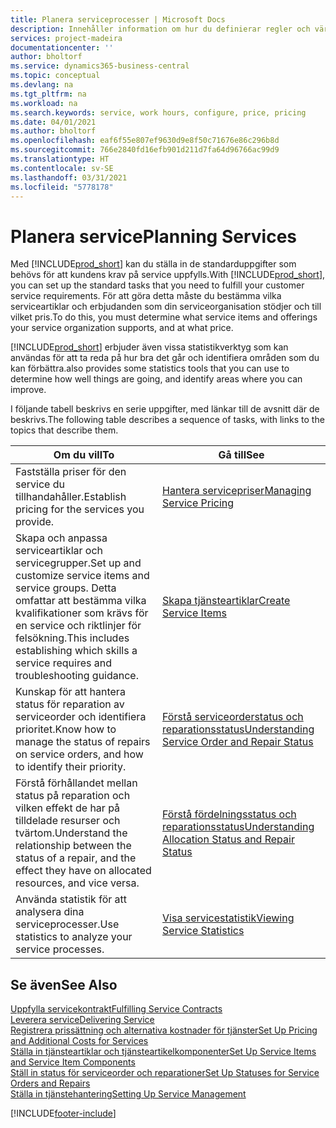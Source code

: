 ```yaml
---
title: Planera serviceprocesser | Microsoft Docs
description: Innehåller information om hur du definierar regler och värden för att definiera dina servicepolicyer och -processer.
services: project-madeira
documentationcenter: ''
author: bholtorf
ms.service: dynamics365-business-central
ms.topic: conceptual
ms.devlang: na
ms.tgt_pltfrm: na
ms.workload: na
ms.search.keywords: service, work hours, configure, price, pricing
ms.date: 04/01/2021
ms.author: bholtorf
ms.openlocfilehash: eaf6f55e807ef9630d9e8f50c71676e86c296b8d
ms.sourcegitcommit: 766e2840fd16efb901d211d7fa64d96766ac99d9
ms.translationtype: HT
ms.contentlocale: sv-SE
ms.lasthandoff: 03/31/2021
ms.locfileid: "5778178"
---
```

# <a name="planning-services"></a><span data-ttu-id="a29d7-103">Planera service</span><span class="sxs-lookup"><span data-stu-id="a29d7-103">Planning Services</span></span>
<span data-ttu-id="a29d7-104">Med [!INCLUDE[prod_short](includes/prod_short.md)] kan du ställa in de standarduppgifter som behövs för att kundens krav på service uppfylls.</span><span class="sxs-lookup"><span data-stu-id="a29d7-104">With [!INCLUDE[prod_short](includes/prod_short.md)], you can set up the standard tasks that you need to fulfill your customer service requirements.</span></span> <span data-ttu-id="a29d7-105">För att göra detta måste du bestämma vilka serviceartiklar och erbjudanden som din serviceorganisation stödjer och till vilket pris.</span><span class="sxs-lookup"><span data-stu-id="a29d7-105">To do this, you must determine what service items and offerings your service organization supports, and at what price.</span></span>   

[!INCLUDE[prod_short](includes/prod_short.md)] <span data-ttu-id="a29d7-106">erbjuder även vissa statistikverktyg som kan användas för att ta reda på hur bra det går och identifiera områden som du kan förbättra.</span><span class="sxs-lookup"><span data-stu-id="a29d7-106">also provides some statistics tools that you can use to determine how well things are going, and identify areas where you can improve.</span></span>
  
<span data-ttu-id="a29d7-107">I följande tabell beskrivs en serie uppgifter, med länkar till de avsnitt där de beskrivs.</span><span class="sxs-lookup"><span data-stu-id="a29d7-107">The following table describes a sequence of tasks, with links to the topics that describe them.</span></span>   
  
|<span data-ttu-id="a29d7-108">**Om du vill**</span><span class="sxs-lookup"><span data-stu-id="a29d7-108">**To**</span></span>|<span data-ttu-id="a29d7-109">**Gå till**</span><span class="sxs-lookup"><span data-stu-id="a29d7-109">**See**</span></span>|  
|------------|-------------|  
|<span data-ttu-id="a29d7-110">Fastställa priser för den service du tillhandahåller.</span><span class="sxs-lookup"><span data-stu-id="a29d7-110">Establish pricing for the services you provide.</span></span>|[<span data-ttu-id="a29d7-111">Hantera servicepriser</span><span class="sxs-lookup"><span data-stu-id="a29d7-111">Managing Service Pricing</span></span>](service-service-price-management.md)|
|<span data-ttu-id="a29d7-112">Skapa och anpassa serviceartiklar och servicegrupper.</span><span class="sxs-lookup"><span data-stu-id="a29d7-112">Set up and customize service items and service groups.</span></span> <span data-ttu-id="a29d7-113">Detta omfattar att bestämma vilka kvalifikationer som krävs för en service och riktlinjer för felsökning.</span><span class="sxs-lookup"><span data-stu-id="a29d7-113">This includes establishing which skills a service requires and troubleshooting guidance.</span></span>| [<span data-ttu-id="a29d7-114">Skapa tjänsteartiklar</span><span class="sxs-lookup"><span data-stu-id="a29d7-114">Create Service Items</span></span>](service-how-to-create-service-items.md)|  
|<span data-ttu-id="a29d7-115">Kunskap för att hantera status för reparation av serviceorder och identifiera prioritet.</span><span class="sxs-lookup"><span data-stu-id="a29d7-115">Know how to manage the status of repairs on service orders, and how to identify their priority.</span></span>|[<span data-ttu-id="a29d7-116">Förstå serviceorderstatus och reparationsstatus</span><span class="sxs-lookup"><span data-stu-id="a29d7-116">Understanding Service Order and Repair Status</span></span>](service-service-order-status-and-repair-status.md)|  
|<span data-ttu-id="a29d7-117">Förstå förhållandet mellan status på reparation och vilken effekt de har på tilldelade resurser och tvärtom.</span><span class="sxs-lookup"><span data-stu-id="a29d7-117">Understand the relationship between the status of a repair, and the effect they have on allocated resources, and vice versa.</span></span>|[<span data-ttu-id="a29d7-118">Förstå fördelningsstatus och reparationsstatus</span><span class="sxs-lookup"><span data-stu-id="a29d7-118">Understanding Allocation Status and Repair Status</span></span>](service-allocation-status-and-repair-status.md)|  
|<span data-ttu-id="a29d7-119">Använda statistik för att analysera dina serviceprocesser.</span><span class="sxs-lookup"><span data-stu-id="a29d7-119">Use statistics to analyze your service processes.</span></span> | [<span data-ttu-id="a29d7-120">Visa servicestatistik</span><span class="sxs-lookup"><span data-stu-id="a29d7-120">Viewing Service Statistics</span></span>](service-service-statistics.md) |

## <a name="see-also"></a><span data-ttu-id="a29d7-121">Se även</span><span class="sxs-lookup"><span data-stu-id="a29d7-121">See Also</span></span>
[<span data-ttu-id="a29d7-122">Uppfylla servicekontrakt</span><span class="sxs-lookup"><span data-stu-id="a29d7-122">Fulfilling Service Contracts</span></span>](service-fulfill-service-contracts.md)  
[<span data-ttu-id="a29d7-123">Leverera service</span><span class="sxs-lookup"><span data-stu-id="a29d7-123">Delivering Service</span></span>](service-deliver-service.md)  
[<span data-ttu-id="a29d7-124">Registrera prissättning och alternativa kostnader för tjänster</span><span class="sxs-lookup"><span data-stu-id="a29d7-124">Set Up Pricing and Additional Costs for Services</span></span>](service-how-setup-service-costs-pricing.md)  
[<span data-ttu-id="a29d7-125">Ställa in tjänsteartiklar och tjänsteartikelkomponenter</span><span class="sxs-lookup"><span data-stu-id="a29d7-125">Set Up Service Items and Service Item Components</span></span>](service-how-setup-service-items.md)  
[<span data-ttu-id="a29d7-126">Ställ in status för serviceorder och reparationer</span><span class="sxs-lookup"><span data-stu-id="a29d7-126">Set Up Statuses for Service Orders and Repairs</span></span>](service-order-repair-status.md)  
[<span data-ttu-id="a29d7-127">Ställa in tjänstehantering</span><span class="sxs-lookup"><span data-stu-id="a29d7-127">Setting Up Service Management</span></span>](service-setup-service.md)  


[!INCLUDE[footer-include](includes/footer-banner.md)]